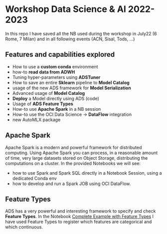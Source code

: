 # Workshop Data Science & AI 2022-2023

In this repo I have saved all the NB used during the workshop in July22 (6 Rome, 7 Milan)
and in all following events (ACN, Sisal, Tods, ...)

## Features and capabilities explored

* How to use a **custom conda** environment
* how-to **read data from ADWH**
* Tuning hyper-parameters using **ADSTuner**
* How to save an entire **Sklearn** pipeline to **Model Catalog**
* usage of the new ADS framework for **Model Serialization**
* Advanced usage of **Model Catalog**
* **Deploy** a Model directly using ADS (code)
* Usage of **ADS Feature Types**
* How-to use **Apache Spark** in a NB session
* How-to use the OCI Data Science -> **DataFlow** integration
* new AutoMLX package

## Apache Spark 

Apache Spark is a modern and powerful framework for distributed computing.
Using Apache Spark you can process, in a reasonable amount of time, very large datasets stored on Object Storage, distributing the computations on a cluster.
In the provided Notebooks we will see:
* how to use Spark and Spark SQL directly in a Notebook Session, using a dedicated Conda env
* how to develop and run a Spark JOB using OCI DataFlow.

## Feature Types

ADS has a very powerful and interesting framework to specify and check **Feature Types**.
In the Notebook [Complete Example with Feature Types](https://github.com/luigisaetta/workshop-july-2022/blob/main/complete_example_model_creation_deployment_feature_types.ipynb) 
I have used Feature Types to register which features are categorical and which continuous.



